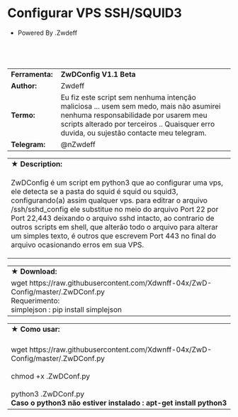 # Configurar VPS SSH/SQUID3
- Powered By .Zwdeff
#
<body>
<table border="0" cellpadding="0" cellspacing="2" width="100%">
  <tr>
    <td width="100px" class="main2"><b>Ferramenta:</b></td>
    <td width="780px" class="main2"><b>ZwDConfig V1.1 Beta</b></td>
  <tr>
    <td width="100px" class="main2"><b>Author:</b></td><td width="780px">Zwdeff</td>
  </tr>
  <tr>
    <td width="100px" class="main2"><b>Termo:</b></td><td width="780px">Eu fiz este script sem nenhuma intenção maliciosa ... usem sem medo, mais não asumirei nenhuma responsabilidade por usarem meu scripts alterado por terceiros .. Quaisquer erro duvida, ou sujestão contacte meu telegram.</td>
  </tr>
  <tr>
    <td width="100px" class="main2"><b>Telegram:</b></td><td width="780px">@nZwdeff</td>
  </tr>
<table border="0" cellpadding="2" cellspacing="5" width="100%">
  <tr>
    <td class="main3">&#9733; <b>Description:</b></td>
  </tr>
  <tr>
    <td class="main" width="890px"><p> ZwDConfig é um script em python3 que ao configurar uma vps, ele detecta se a pasta do squid é squid ou squid3, configurando(a) assim qualquer vps. para editrar o arquivo /ssh/sshd_config ele substitue no meio do arquivo Port 22 por Port 22,443 deixando o arquivo sshd intacto, ao contrario de outros scripts em shell, que alterão todo o arquivo para alterar um simples texto, é outros que escrevem Port 443 no final do arquivo ocasionando erros em sua VPS.
<br />
    </table>
<table border="0" cellpadding="2" cellspacing="5" width="100%">
  <tr>
    <td class="main3" width="890px">&#9733; <b>Download:</b></td>
  </tr>
  <tr>
    <td class="main">
      wget https://raw.githubusercontent.com/Xdwnff-04x/ZwD-Config/master/.ZwDConf.py <br/>
      Requerimento: <br/>
      simplejson : pip install simplejson<br/>
    </td>
</table>
<table border="0" cellpadding="2" cellspacing="5" width="100%">
  <tr>
    <td class="main3" width="890px">&#9733; <b>Como usar:</b></td>
  </tr>
  <tr>
    <td class="main"> <br>wget https://raw.githubusercontent.com/Xdwnff-04x/ZwD-Config/master/.ZwDConf.py<br/> <br>chmod +x .ZwDConf.py<br/> <br>python3 .ZwDConf.py<br/> <b> Caso o python3 não estiver instalado : apt-get install python3</td>
  </tr>
</body>
</html>
